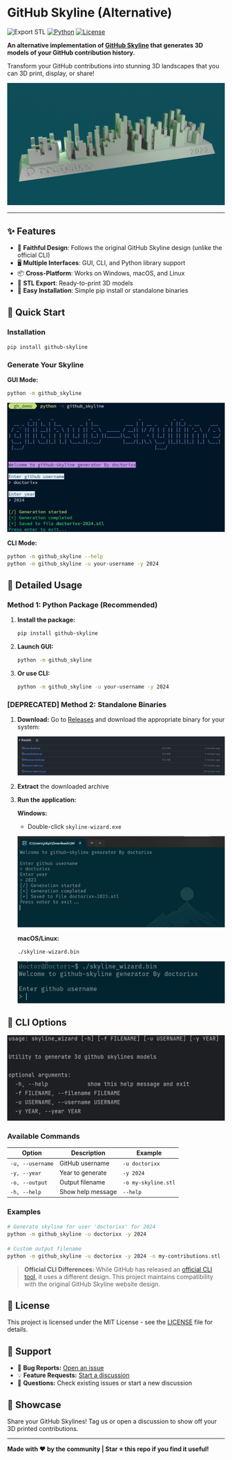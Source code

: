 # GitHub Skyline (Alternative)

![Export STL](https://img.shields.io/badge/export-stl-blue)
[![Python](https://img.shields.io/badge/python-3.7+-blue.svg)](https://www.python.org/downloads/)
[![License](https://img.shields.io/badge/license-MIT-green.svg)](LICENSE)

**An alternative implementation of [GitHub Skyline](https://skyline.github.com/) that generates 3D models of your GitHub contribution history.**

Transform your GitHub contributions into stunning 3D landscapes that you can 3D print, display, or share!

![GitHub Skyline Render](images/render.png)

---

## ✨ Features

- 🎯 **Faithful Design**: Follows the original GitHub Skyline design (unlike the official CLI)
- 🖥️ **Multiple Interfaces**: GUI, CLI, and Python library support
- 📦 **Cross-Platform**: Works on Windows, macOS, and Linux
- 🎨 **STL Export**: Ready-to-print 3D models
- 🚀 **Easy Installation**: Simple pip install or standalone binaries

## 🚀 Quick Start

### Installation

```bash
pip install github-skyline
```

### Generate Your Skyline

**GUI Mode:**
```bash
python -m github_skyline
```
![img.png](images/gui_example.png)


**CLI Mode:**
```bash
python -m github_skyline --help
python -m github_skyline -u your-username -y 2024
```

## 📖 Detailed Usage

### Method 1: Python Package (Recommended)

1. **Install the package:**
   ```bash
   pip install github-skyline
   ```

2. **Launch GUI:**
   ```bash
   python -m github_skyline
   ```

3. **Or use CLI:**
   ```bash
   python -m github_skyline -u your-username -y 2024
   ```

### [DEPRECATED] Method 2: Standalone Binaries

1. **Download:** Go to [Releases](https://github.com/doctorixx/github-skyline/releases) and download the appropriate binary for your system:

   ![Release Assets](images/release_assets.png)

2. **Extract** the downloaded archive

3. **Run the application:**

   **Windows:**
   - Double-click `skyline-wizard.exe`
   
   ![Windows Example](images/windows_work_example.png)

   **macOS/Linux:**
   ```bash
   ./skyline-wizard.bin
   ```
   
   ![Linux Example](images/linux_run_example.png)

## 🔧 CLI Options

![CLI Options](images/cli_options.png)

### Available Commands

| Option | Description | Example |
|--------|-------------|---------|
| `-u, --username` | GitHub username | `-u doctorixx` |
| `-y, --year` | Year to generate | `-y 2024` |
| `-o, --output` | Output filename | `-o my-skyline.stl` |
| `-h, --help` | Show help message | `--help` |

### Examples

```bash
# Generate skyline for user 'doctorixx' for 2024
python -m github_skyline -u doctorixx -y 2024

# Custom output filename
python -m github_skyline -u doctorixx -y 2024 -o my-contributions.stl
```

> **Official CLI Differences:** While GitHub has released an [official CLI tool](https://github.com/github/gh-skyline), it uses a different design. This project maintains compatibility with the original GitHub Skyline website design.

## 📝 License

This project is licensed under the MIT License - see the [LICENSE](LICENSE) file for details.

## 🤝 Support

- 🐛 **Bug Reports:** [Open an issue](https://github.com/doctorixx/github-skyline/issues)
- 💡 **Feature Requests:** [Start a discussion](https://github.com/doctorixx/github-skyline/discussions)
- 📧 **Questions:** Check existing issues or start a new discussion

## 🎉 Showcase

Share your GitHub Skylines! Tag us or open a discussion to show off your 3D printed contributions.

---

**Made with ❤️ by the community | Star ⭐ this repo if you find it useful!**
